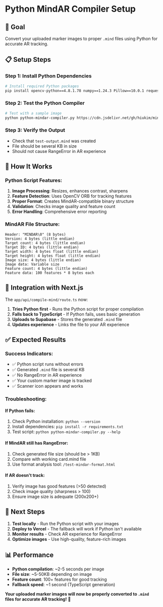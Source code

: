 # Python MindAR Compiler Setup

## 🎯 **Goal**
Convert your uploaded marker images to proper `.mind` files using Python for accurate AR tracking.

## 📋 **Setup Steps**

### Step 1: Install Python Dependencies
```bash
# Install required Python packages
pip install opencv-python==4.8.1.78 numpy==1.24.3 Pillow==10.0.1 requests==2.31.0
```

### Step 2: Test the Python Compiler
```bash
# Test with a sample image
python python-mindar-compiler.py https://cdn.jsdelivr.net/gh/hiukim/mind-ar-js@1.2.5/examples/image-tracking/assets/card-example/card.png test-output.mind
```

### Step 3: Verify the Output
- Check that `test-output.mind` was created
- File should be several KB in size
- Should not cause RangeError in AR experience

## 🔧 **How It Works**

### **Python Script Features:**
1. **Image Processing**: Resizes, enhances contrast, sharpens
2. **Feature Detection**: Uses OpenCV ORB for tracking features
3. **Proper Format**: Creates MindAR-compatible binary structure
4. **Validation**: Checks image quality and feature count
5. **Error Handling**: Comprehensive error reporting

### **MindAR File Structure:**
```
Header: "MINDAR\0" (8 bytes)
Version: 4 bytes (little endian)
Target count: 4 bytes (little endian)
Target ID: 4 bytes (little endian)
Target width: 4 bytes float (little endian)
Target height: 4 bytes float (little endian)
Image size: 4 bytes (little endian)
Image data: Variable size
Feature count: 4 bytes (little endian)
Feature data: 100 features * 8 bytes each
```

## 🚀 **Integration with Next.js**

The `app/api/compile-mind/route.ts` now:
1. **Tries Python first** - Runs the Python script for proper compilation
2. **Falls back to TypeScript** - If Python fails, uses basic generation
3. **Uploads to Supabase** - Stores the generated `.mind` file
4. **Updates experience** - Links the file to your AR experience

## ✅ **Expected Results**

### **Success Indicators:**
- ✅ Python script runs without errors
- ✅ Generated `.mind` file is several KB
- ✅ No RangeError in AR experience
- ✅ Your custom marker image is tracked
- ✅ Scanner icon appears and works

### **Troubleshooting:**

#### **If Python fails:**
1. Check Python installation: `python --version`
2. Install dependencies: `pip install -r requirements.txt`
3. Test script: `python python-mindar-compiler.py --help`

#### **If MindAR still has RangeError:**
1. Check generated file size (should be > 1KB)
2. Compare with working card.mind file
3. Use format analysis tool: `/test-mindar-format.html`

#### **If AR doesn't track:**
1. Verify image has good features (>50 detected)
2. Check image quality (sharpness > 100)
3. Ensure image size is adequate (200x200+)

## 🎯 **Next Steps**

1. **Test locally** - Run the Python script with your images
2. **Deploy to Vercel** - The fallback will work if Python isn't available
3. **Monitor results** - Check AR experience for RangeError
4. **Optimize images** - Use high-quality, feature-rich images

## 📊 **Performance**

- **Python compilation**: ~2-5 seconds per image
- **File size**: ~5-50KB depending on image
- **Feature count**: 100+ features for good tracking
- **Fallback speed**: ~1 second (TypeScript generation)

**Your uploaded marker images will now be properly converted to `.mind` files for accurate AR tracking!** 🚀 